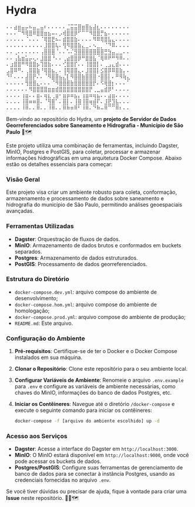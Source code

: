 # Hydra

⠄⠄⣴⣶⣤⡤⠦⣤⣀⣤⠆⠄⠄⠄⠄⠄⣈⣭⣭⣿⣶⣿⣦⣼⣆⠄⠄⠄⠄⠄⠄⠄⠄
⠄⠄⠄⠉⠻⢿⣿⠿⣿⣿⣶⣦⠤⠄⡠⢾⣿⣿⡿⠋⠉⠉⠻⣿⣿⡛⣦⠄⠄⠄⠄⠄⠄
⠄⠄⠄⠄⠄⠈⠄⠄⠄⠈⢿⣿⣟⠦⠄⣾⣿⣿⣷⠄⠄⠄⠄⠻⠿⢿⣿⣧⣄⠄⠄⠄⠄
⠄⠄⠄⠄⠄⠄⠄⠄⠄⠄⣸⣿⣿⢧⠄⢻⠻⣿⣿⣷⣄⣀⠄⠢⣀⡀⠈⠙⠿⠄⠄⠄⠄
⠄⠄⢀⠄⠄⠄⠄⠄⠄⢠⣿⣿⣿⠈⠄⠄⠡⠌⣻⣿⣿⣿⣿⣿⣿⣿⣛⣳⣤⣀⣀⠄⠄
⠄⠄⢠⣧⣶⣥⡤⢄⠄⣸⣿⣿⠘⠄⠄⢀⣴⣿⣿⡿⠛⣿⣿⣧⠈⢿⠿⠟⠛⠻⠿⠄⠄
⠄⣰⣿⣿⠛⠻⣿⣿⡦⢹⣿⣷⠄⠄⠄⢊⣿⣿⡏⠄⠄⢸⣿⣿⡇⠄⢀⣠⣄⣾⠄⠄⠄
⣠⣿⠿⠛⠄⢀⣿⣿⣷⠘⢿⣿⣦⡀⠄⢸⢿⣿⣿⣄⠄⣸⣿⣿⡇⣪⣿⡿⠿⣿⣷⡄⠄
⠙⠃⠄⠄⠄⣼⣿⡟⠌⠄⠈⠻⣿⣿⣦⣌⡇⠻⣿⣿⣷⣿⣿⣿⠐⣿⣿⡇⠄⠛⠻⢷⣄
⠄⠄⠄⠄⠄⢻⣿⣿⣄⠄⠄⠄⠈⠻⣿⣿⣿⣷⣿⣿⣿⣿⣿⡟⠄⠫⢿⣿⡆⠄⠄⠄⠁
⠄⠄⠄⠄⠄⠄⠻⣿⣿⣿⣿⣶⣶⣾⣿⣿⣿⣿⣿⣿⣿⣿⡟⢀⣀⣤⣾⡿⠃⠄⠄⠄⠄
⠄⠄⠄⠄⢰⣶⠄⠄⣶⠄⢶⣆⢀⣶⠂⣶⡶⠶⣦⡄⢰⣶⠶⢶⣦⠄⠄⣴⣶⠄⠄⠄⠄
⠄⠄⠄⠄⢸⣿⠶⠶⣿⠄⠈⢻⣿⠁⠄⣿⡇⠄⢸⣿⢸⣿⢶⣾⠏⠄⣸⣟⣹⣧⠄⠄⠄
⠄⠄⠄⠄⠸⠿⠄⠄⠿⠄⠄⠸⠿⠄⠄⠿⠷⠶⠿⠃⠸⠿⠄⠙⠷⠤⠿⠉⠉⠿⠆⠄⠄

Bem-vindo ao repositório do Hydra, um **projeto de Servidor de Dados Georreferenciados sobre Saneamento e Hidrografia - Município de São Paulo** 🌊🗺️

Este projeto utiliza uma combinação de ferramentas, incluindo Dagster, MinIO, Postgres e PostGIS, para coletar, processar e armazenar informações hidrográficas em uma arquitetura Docker Compose. Abaixo estão os detalhes essenciais para começar:

### Visão Geral

Este projeto visa criar um ambiente robusto para coleta, conformação, armazenamento e processamento de dados sobre saneamento e hidrografia do município de São Paulo, permitindo análises geoespaciais avançadas.

### Ferramentas Utilizadas

- **Dagster**: Orquestração de fluxos de dados.
- **MinIO**: Armazenamento de dados brutos e conformados em buckets separados.
- **Postgres**: Armazenamento de dados estruturados.
- **PostGIS**: Processamento de dados georreferenciados.

### Estrutura do Diretório

- `docker-compose.dev.yml`: arquivo compose do ambiente de desenvolvimento;
- `docker-compose.hom.yml`: arquivo compose do ambiente de homologação;
- `docker-compose.prod.yml`: arquivo compose do ambiente de produção;
- `README.md`: Este arquivo.

### Configuração do Ambiente

1. **Pré-requisitos**: Certifique-se de ter o Docker e o Docker Compose instalados em sua máquina.

2. **Clonar o Repositório**: Clone este repositório para o seu ambiente local.

3. **Configurar Variáveis de Ambiente**: Renomeie o arquivo `.env.example` para `.env` e configure as variáveis de ambiente necessárias, como chaves do MinIO, informações do banco de dados Postgres, etc.

4. **Iniciar os Contêineres**: Navegue até o diretório `/docker-compose` e execute o seguinte comando para iniciar os contêineres:

   ```bash
   docker-compose -f [arquivo do ambiente escolhido] up -d
   ```
   
### Acesso aos Serviços

- **Dagster**: Acesse a interface do Dagster em `http://localhost:3000`.
- **MinIO**: O MinIO estará disponível em `http://localhost:9000`, onde você pode acessar os buckets de dados.
- **Postgres/PostGIS**: Configure suas ferramentas de gerenciamento de banco de dados para se conectar à instância Postgres, usando as credenciais fornecidas no arquivo `.env`.

Se você tiver dúvidas ou precisar de ajuda, fique à vontade para criar uma **Issue** neste repositório. 🚀🌊🗺️
